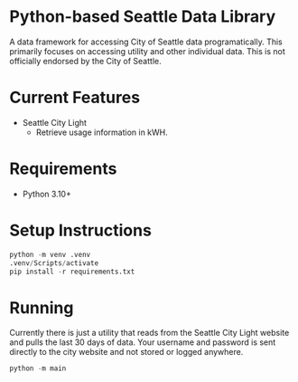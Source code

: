 # Python-based Seattle Data Library

A data framework for accessing City of Seattle data programatically. This
primarily focuses on accessing utility and other individual data. This is not
officially endorsed by the City of Seattle.

# Current Features

- Seattle City Light
  - Retrieve usage information in kWH.

# Requirements

- Python 3.10+

# Setup Instructions

```py
python -m venv .venv
.venv/Scripts/activate
pip install -r requirements.txt
```

# Running

Currently there is just a utility that reads from the Seattle City Light website
and pulls the last 30 days of data. Your username and password is sent directly
to the city website and not stored or logged anywhere.

```py
python -m main
```
